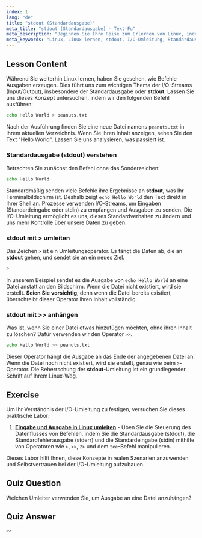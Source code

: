 ```yaml
---
index: 1
lang: "de"
title: "stdout (Standardausgabe)"
meta_title: "stdout (Standardausgabe) - Text-Fu"
meta_description: "Beginnen Sie Ihre Reise zum Erlernen von Linux, indem Sie die Standardausgabe (stdout) und I/O-Umleitung meistern. Diese Lektion behandelt, wie man die Ausgabe von Befehlen mithilfe der Operatoren > und >> in Dateien umleitet – eine grundlegende Fähigkeit für jeden Linux-Benutzer."
meta_keywords: "Linux, Linux lernen, stdout, I/O-Umleitung, Standardausgabe, Ausgabe umleiten, bash, Shell-Skripting, Linux-Befehle, Linux-Tutorial"
---
```


## Lesson Content

Während Sie weiterhin Linux lernen, haben Sie gesehen, wie Befehle Ausgaben erzeugen. Dies führt uns zum wichtigen Thema der I/O-Streams (Input/Output), insbesondere der Standardausgabe oder **stdout**. Lassen Sie uns dieses Konzept untersuchen, indem wir den folgenden Befehl ausführen:

```bash
echo Hello World > peanuts.txt
```

Nach der Ausführung finden Sie eine neue Datei namens `peanuts.txt` in Ihrem aktuellen Verzeichnis. Wenn Sie ihren Inhalt anzeigen, sehen Sie den Text "Hello World". Lassen Sie uns analysieren, was passiert ist.

### Standardausgabe (stdout) verstehen

Betrachten Sie zunächst den Befehl ohne das Sonderzeichen:

```bash
echo Hello World
```

Standardmäßig senden viele Befehle ihre Ergebnisse an **stdout**, was Ihr Terminalbildschirm ist. Deshalb zeigt `echo Hello World` den Text direkt in Ihrer Shell an. Prozesse verwenden I/O-Streams, um Eingaben (Standardeingabe oder stdin) zu empfangen und Ausgaben zu senden. Die I/O-Umleitung ermöglicht es uns, dieses Standardverhalten zu ändern und uns mehr Kontrolle über unsere Daten zu geben.

### stdout mit > umleiten

Das Zeichen `>` ist ein Umleitungsoperator. Es fängt die Daten ab, die an **stdout** gehen, und sendet sie an ein neues Ziel.

```bash
>
```

In unserem Beispiel sendet es die Ausgabe von `echo Hello World` an eine Datei anstatt an den Bildschirm. Wenn die Datei nicht existiert, wird sie erstellt. **Seien Sie vorsichtig**, denn wenn die Datei bereits existiert, überschreibt dieser Operator ihren Inhalt vollständig.

### stdout mit >> anhängen

Was ist, wenn Sie einer Datei etwas hinzufügen möchten, ohne ihren Inhalt zu löschen? Dafür verwenden wir den Operator `>>`.

```bash
echo Hello World >> peanuts.txt
```

Dieser Operator hängt die Ausgabe an das Ende der angegebenen Datei an. Wenn die Datei noch nicht existiert, wird sie erstellt, genau wie beim `>`-Operator. Die Beherrschung der **stdout**-Umleitung ist ein grundlegender Schritt auf Ihrem Linux-Weg.

## Exercise

Um Ihr Verständnis der I/O-Umleitung zu festigen, versuchen Sie dieses praktische Labor:

1. **[Eingabe und Ausgabe in Linux umleiten](https://labex.io/de/labs/comptia-redirecting-input-and-output-in-linux-590840)** - Üben Sie die Steuerung des Datenflusses von Befehlen, indem Sie die Standardausgabe (stdout), die Standardfehlerausgabe (stderr) und die Standardeingabe (stdin) mithilfe von Operatoren wie `>`, `>>`, `2>` und dem `tee`-Befehl manipulieren.

Dieses Labor hilft Ihnen, diese Konzepte in realen Szenarien anzuwenden und Selbstvertrauen bei der I/O-Umleitung aufzubauen.

## Quiz Question

Welchen Umleiter verwenden Sie, um Ausgabe an eine Datei anzuhängen?

## Quiz Answer

`>>`

